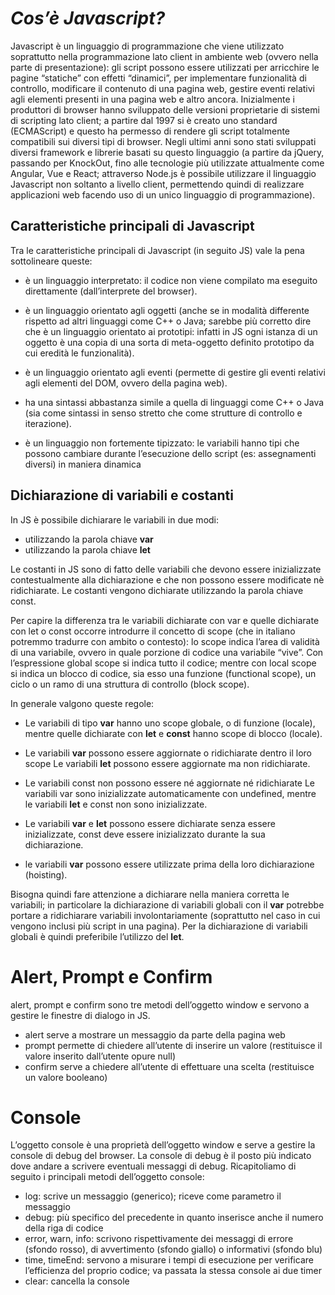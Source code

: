 # ***Cos’è Javascript?***
Javascript è un linguaggio di programmazione che viene utilizzato soprattutto nella programmazione lato client in ambiente web (ovvero nella parte di presentazione): gli script possono essere utilizzati per arricchire le pagine “statiche” con effetti “dinamici”, per implementare funzionalità di controllo, modificare il contenuto di una pagina web, gestire eventi relativi agli elementi presenti in una pagina web e altro ancora. 
Inizialmente i produttori di browser hanno sviluppato delle versioni proprietarie di sistemi di scripting lato client; a partire dal 1997 si è creato uno standard (ECMAScript) e questo ha permesso di rendere gli script totalmente compatibili sui diversi tipi di browser.
Negli ultimi anni sono stati sviluppati diversi framework e librerie basati su questo linguaggio (a partire da jQuery, passando per KnockOut, fino alle tecnologie più utilizzate attualmente come Angular, Vue e React; attraverso Node.js è possibile utilizzare il linguaggio Javascript non soltanto a livello client, permettendo quindi di realizzare applicazioni web facendo uso di un unico linguaggio di programmazione). 

## Caratteristiche principali di Javascript

Tra le caratteristiche principali di Javascript (in seguito JS) vale la pena sottolineare queste:


   - è un linguaggio interpretato: il codice non viene compilato ma eseguito direttamente (dall’interprete del browser).

   - è un linguaggio orientato agli oggetti (anche se in modalità differente rispetto ad altri linguaggi come C++ o Java; sarebbe più corretto dire che è un linguaggio orientato ai prototipi: infatti in JS ogni istanza di un oggetto è una copia di una sorta di meta-oggetto definito prototipo da cui eredità le funzionalità).
    
   - è un linguaggio orientato agli eventi (permette di gestire gli eventi relativi agli elementi del DOM, ovvero della pagina web).

   - ha una sintassi abbastanza simile a quella di linguaggi come C++ o Java (sia come sintassi in senso stretto che come strutture di controllo e iterazione).

   - è un linguaggio non fortemente tipizzato: le variabili hanno tipi che possono cambiare durante l’esecuzione dello script (es: assegnamenti diversi) in maniera dinamica


## Dichiarazione di variabili e costanti
In JS è possibile dichiarare le variabili in due modi:
- utilizzando la parola chiave **var** 
- utilizzando la parola chiave **let**

Le costanti in JS sono di fatto delle variabili che devono essere inizializzate contestualmente alla dichiarazione e che non possono essere modificate nè ridichiarate. Le costanti vengono dichiarate utilizzando la parola chiave const.

Per capire la differenza tra le variabili dichiarate con var e quelle dichiarate con let o const occorre introdurre il concetto di scope (che in italiano potremmo tradurre con ambito o contesto): lo scope indica l’area di validità di una variabile, ovvero in quale porzione di codice una variabile “vive”.
Con l’espressione global scope si indica tutto il codice; mentre con local scope si indica un blocco di codice, sia esso una funzione (functional scope), un ciclo o un ramo di una struttura di controllo (block scope).

In generale valgono queste regole:

- Le variabili di tipo **var** hanno uno scope globale, o di funzione (locale), mentre quelle dichiarate con **let** e **const** hanno scope di blocco (locale).

- Le variabili **var** possono essere aggiornate o ridichiarate dentro il loro scope
Le variabili **let** possono essere aggiornate ma non ridichiarate.

- Le variabili const non possono essere né aggiornate né ridichiarate
Le variabili var sono inizializzate automaticamente con undefined, mentre le variabili **let** e const non sono inizializzate.

- Le variabili **var** e **let** possono essere dichiarate senza essere inizializzate, const deve essere inizializzato durante la sua dichiarazione.

- le variabili **var** possono essere utilizzate prima della loro dichiarazione (hoisting).

Bisogna quindi fare attenzione a dichiarare nella maniera corretta le variabili; in particolare la dichiarazione di variabili globali con il **var** potrebbe portare a ridichiarare variabili involontariamente (soprattutto nel caso in cui vengono inclusi più script in una pagina). Per la dichiarazione di variabili globali è quindi preferibile l’utilizzo del **let**.

# Alert, Prompt e Confirm
alert, prompt e confirm sono tre metodi dell’oggetto window e servono a gestire le finestre di dialogo in JS.

- alert serve a mostrare un messaggio da parte della pagina web
- prompt permette di chiedere all’utente di inserire un valore (restituisce il valore inserito dall’utente opure null)
- confirm serve a chiedere all’utente di effettuare una scelta (restituisce un valore booleano)


# Console
L’oggetto console è una proprietà dell’oggetto window e serve a gestire la console di debug del browser. La console di debug è il posto più indicato dove andare a scrivere eventuali messaggi di debug.
Ricapitoliamo di seguito i principali metodi dell’oggetto console:

- log: scrive un messaggio (generico); riceve come parametro il messaggio
- debug: più specifico del precedente in quanto inserisce anche il numero della riga di codice
- error, warn, info: scrivono rispettivamente dei messaggi di errore (sfondo rosso), di avvertimento (sfondo giallo) o informativi (sfondo blu)
- time, timeEnd: servono a misurare i tempi di esecuzione per verificare l’efficienza del proprio codice; va passata la stessa console ai due timer
- clear: cancella la console
